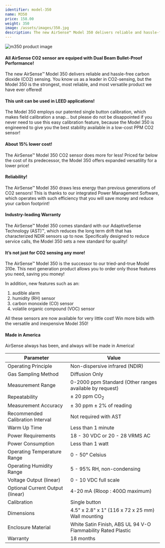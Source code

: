 ```yaml
---
identifier: model-350 
name: M350 
price: 158.00
weight: 350
image: /assets/images/350.jpg
description: The new AirSense™ Model 350 delivers reliable and hassle-free carbon dioxide (CO2) sensing. You know us as a leader in CO2-sensing, but the Model 350 is the strongest, most reliable, and most versatile product we have ever offered! The Model 350 employs our patented single button calibration, which makes field calibration a snap... but please do not be disappointed if you never need to use this easy calibration feature, because the Model 350 is engineered to give you the best stability available in a low-cost PPM CO2 sensor!
---
```


![m350 product image](/assets/images/350.jpg)

#### All AirSense CO2 sensor are equiped with Dual Beam Bullet-Proof Performance!

The new AirSense™ Model 350 delivers reliable and hassle-free carbon dioxide (CO2) sensing. You know us as a leader in CO2-sensing, but the Model 350 is the strongest, most reliable, and most versatile product we have ever offered!

#### This unit can be used in LEED applications!

The Model 350 employs our patented single button calibration, which makes field calibration a snap... but please do not be disappointed if you never need to use this easy calibration feature, because the Model 350 is engineered to give you the best stability available in a low-cost PPM CO2 sensor!

#### About 15% lower cost!

The AirSense™ Model 350 CO2 sensor does more for less! Priced far below the cost of its predecessor, the Model 350 offers expanded versatility for a lower price!

#### Reliability!

The AirSense™ Model 350 draws less energy than previous generations of CO2 sensors! This is thanks to our integrated Power Management Software, which operates with such efficiency that you will save money and reduce your carbon footprint!

#### Industry-leading Warranty

The AirSense™ Model 350 comes standard with our AdaptiveSense Technology (AST)™, which reduces the long term drift that has characterized NDIR sensors up to now. Specifically designed to reduce service calls, the Model 350 sets a new standard for quality!

#### It’s not just for CO2 sensing any more!

The AirSense™ Model 350 is the successor to our tried-and-true Model 310e. This next generation product allows you to order only those features you need, saving you money!

In addition, new features such as an:

1. audible alarm
2. humidity (RH) sensor
3. carbon monoxide (CO) sensor
4. volatile organic compound (VOC) sensor 

All these sensors are now available for very little cost!  Win more bids with the versatile and inexpensive Model 350!

#### Made in America
AirSense always has been, and always will be made in America!


| Parameter | Value |
| --- | ----------- |
| Operating Principle | Non-dispersive infrared (NDIR) |
| Gas Sampling Method | Diffusion Only |
| Measurement Range | 0-2000 ppm Standard (Other ranges available by request) |
| Repeatability | ± 20 ppm CO<sub>2</sub> |
| Measurement Accuracy | ± 30 ppm ± 2% of reading |
| Recommended Calibration Interval | Not required with AST |
| Warm Up Time | Less than 1 minute |
| Power Requirements | 18 - 30 VDC or 20 - 28 VRMS AC |
| Power Consumption | Less than 1 watt |
| Operating Temperature Range | 0 - 50° Celsius |
| Operating Humidity Range | 5 - 95% RH, non-condensing |
| Voltage Output (linear) | 0 - 10 VDC full scale |
| Optional Current Output (linear) | 4-20 mA (Rloop : 400Ω maximum) |
| Calibration | Single button |
| Dimensions | 4.5" x 2.8" x 1" (116 x 72 x 25 mm) Wall mounting |
|Enclosure Material | White Satin Finish, ABS UL 94 V-O Flammability Rated Plastic |
| Warranty | 18 months |
